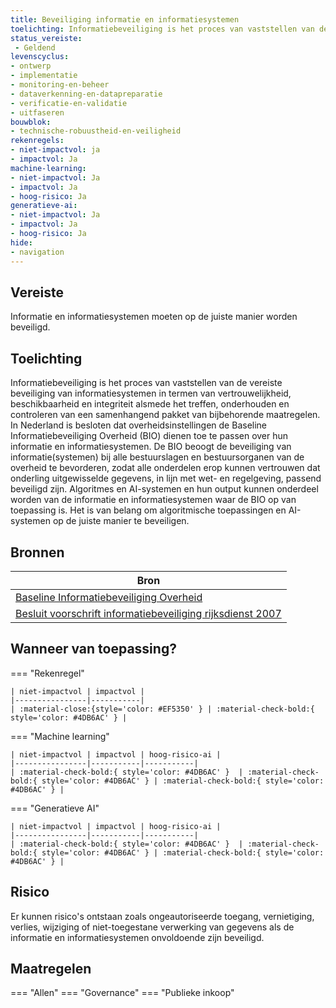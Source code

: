 ```yaml
---
title: Beveiliging informatie en informatiesystemen
toelichting: Informatiebeveiliging is het proces van vaststellen van de vereiste beveiliging van informatiesystemen in termen van vertrouwelijkheid, beschikbaarheid en integriteit alsmede het treffen, onderhouden en controleren van een samenhangend pakket van bijbehorende maatregelen. In Nederland is besloten dat overheidsinstellingen de Baseline Informatiebeveiliging Overheid dienen toe te passen over hun informatie en informatiesystemen. De BIO beoogt de beveiliging van informatie(systemen) bij alle bestuurslagen en bestuursorganen van de overheid te bevorderen, zodat alle onderdelen erop kunnen vertrouwen dat onderling uitgewisselde gegevens, in lijn met wet- en regelgeving, passend beveiligd zijn. Algoritmes en AI-systemen en hun output kunnen onderdeel worden van de informatie en informatiesystemen waar de BIO op van toepassing is. Het is van belang om algoritmische toepassingen en AI-systemen op de juiste manier te beveiligen. 
status_vereiste: 
 - Geldend
levenscyclus: 
- ontwerp
- implementatie
- monitoring-en-beheer
- dataverkenning-en-datapreparatie
- verificatie-en-validatie
- uitfaseren 
bouwblok: 
- technische-robuustheid-en-veiligheid
rekenregels: 
- niet-impactvol: ja
- impactvol: Ja
machine-learning: 
- niet-impactvol: Ja
- impactvol: Ja
- hoog-risico: Ja
generatieve-ai: 
- niet-impactvol: Ja
- impactvol: Ja
- hoog-risico: Ja
hide:
- navigation
---
```


<!-- tags -->

## Vereiste

Informatie en informatiesystemen moeten op de juiste manier worden beveiligd.

## Toelichting 

Informatiebeveiliging is het proces van vaststellen van de vereiste beveiliging van informatiesystemen in termen van vertrouwelijkheid, beschikbaarheid en integriteit alsmede het treffen, onderhouden en controleren van een samenhangend pakket van bijbehorende maatregelen.
In Nederland is besloten dat overheidsinstellingen de Baseline Informatiebeveiliging Overheid (BIO) dienen toe te passen over hun informatie en informatiesystemen.
De BIO beoogt de beveiliging van informatie(systemen) bij alle bestuurslagen en bestuursorganen van de overheid te bevorderen, zodat alle onderdelen erop kunnen vertrouwen dat onderling uitgewisselde gegevens, in lijn met wet- en regelgeving, passend beveiligd zijn.
Algoritmes en AI-systemen en hun output kunnen onderdeel worden van de informatie en informatiesystemen waar de BIO op van toepassing is.
Het is van belang om algoritmische toepassingen en AI-systemen op de juiste manier te beveiligen.

## Bronnen 

| Bron                        |
|-----------------------------|
|[Baseline Informatiebeveiliging Overheid](https://www.bio-overheid.nl/category/producten?product=BIO) |
|[Besluit voorschrift informatiebeveiliging rijksdienst 2007](https://wetten.overheid.nl/jci1.3:c:BWBR0022141&z=2007-07-01&g=2007-07-01)|

## Wanneer van toepassing? 

=== "Rekenregel"

	| niet-impactvol | impactvol | 
	|----------------|-----------| 
	| :material-close:{style='color: #EF5350' } | :material-check-bold:{ style='color: #4DB6AC' } |

=== "Machine learning"

	| niet-impactvol | impactvol | hoog-risico-ai | 
	|----------------|-----------|-----------| 
	| :material-check-bold:{ style='color: #4DB6AC' }  | :material-check-bold:{ style='color: #4DB6AC' } | :material-check-bold:{ style='color: #4DB6AC' } |

=== "Generatieve AI"

	| niet-impactvol | impactvol | hoog-risico-ai | 
	|----------------|-----------|-----------| 
	| :material-check-bold:{ style='color: #4DB6AC' }  | :material-check-bold:{ style='color: #4DB6AC' } | :material-check-bold:{ style='color: #4DB6AC' } |

## Risico 

Er kunnen risico's ontstaan zoals ongeautoriseerde toegang, vernietiging, verlies, wijziging of niet-toegestane verwerking van gegevens als de informatie en informatiesystemen onvoldoende zijn beveiligd.

## Maatregelen 

=== "Allen"
	<!-- list_maatregelen vereiste/beveiliging_informatie_en_informatiesystemen -->
=== "Governance"
	<!-- list_maatregelen vereiste/beveiliging_informatie_en_informatiesystemen boubwlok/governance -->
=== "Publieke inkoop"
	<!-- list_maatregelen vereiste/beveiliging_informatie_en_informatiesystemen bouwblok/publieke-inkoop -->